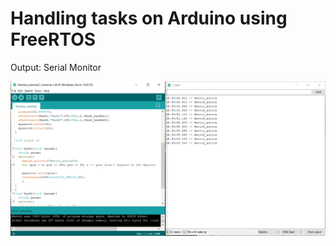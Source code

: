 # Handling tasks on Arduino using FreeRTOS

Output: Serial Monitor

![output](https://github.com/vish2001/development-of-real-time-systems/blob/main/mini-project/Output.png)
